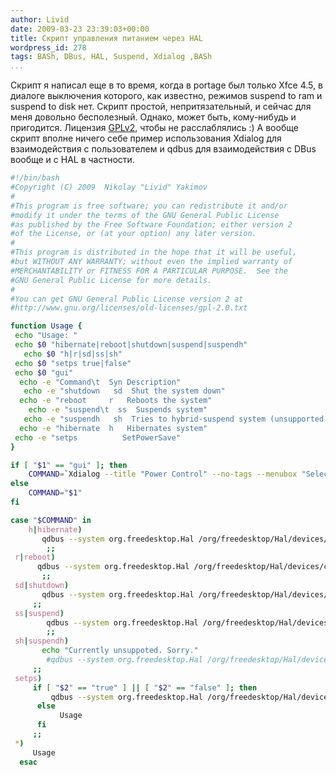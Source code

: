 ```yaml
---
author: Livid
date: 2009-03-23 23:39:03+00:00
title: Скрипт управления питанием через HAL
wordpress_id: 278
tags: BASh, DBus, HAL, Suspend, Xdialog ,BASh
...
```


Скрипт я написал еще в то время, когда в portage был только Xfce 4.5, в
диалоге выключения которого, как известно, режимов suspend to ram и
suspend to disk нет.
Скрипт простой, непритязательный, и сейчас для меня довольно
бесполезный. Однако, может быть, кому-нибудь и пригодится.
Лицензия [GPLv2](http://www.gnu.org/licenses/old-licenses/gpl-2.0.txt),
чтобы не расслаблялись :)
А вообще скрипт вполне ничего себе пример использования Xdialog для
взаимодействия с пользователем и qdbus для взаимодействия с DBus вообще
и с HAL в частности.

<!--more-->



```bash
#!/bin/bash
#Copyright (C) 2009  Nikolay "Livid" Yakimov
#
#This program is free software; you can redistribute it and/or
#modify it under the terms of the GNU General Public License
#as published by the Free Software Foundation; either version 2
#of the License, or (at your option) any later version.
#
#This program is distributed in the hope that it will be useful,
#but WITHOUT ANY WARRANTY; without even the implied warranty of
#MERCHANTABILITY or FITNESS FOR A PARTICULAR PURPOSE.  See the
#GNU General Public License for more details.
#
#You can get GNU General Public License version 2 at
#http://www.gnu.org/licenses/old-licenses/gpl-2.0.txt

function Usage {
 echo "Usage: "
 echo $0 "hibernate|reboot|shutdown|suspend|suspendh"
   echo $0 "h|r|sd|ss|sh"
 echo $0 "setps true|false"
 echo $0 "gui"
  echo -e "Command\t  Syn Description"
   echo -e "shutdown   sd  Shut the system down"
  echo -e "reboot     r   Reboots the system"
    echo -e "suspend\t  ss  Suspends system"
   echo -e "suspendh   sh  Tries to hybrid-suspend system (unsupported now)"
  echo -e "hibernate  h   Hibernates system"
 echo -e "setps          SetPowerSave"
}

if [ "$1" == "gui" ]; then
    COMMAND=`Xdialog --title "Power Control" --no-tags --menubox "Select mode" 0 0 5 sd "Shutdown" r "Reboot" ss "Suspend" h "Hibernate" 2>&1`
else
    COMMAND="$1"
fi

case "$COMMAND" in
    h|hibernate)
       qdbus --system org.freedesktop.Hal /org/freedesktop/Hal/devices/computer org.freedesktop.Hal.Device.SystemPowerManagement.Hibernate
        ;;
 r|reboot)
      qdbus --system org.freedesktop.Hal /org/freedesktop/Hal/devices/computer org.freedesktop.Hal.Device.SystemPowerManagement.Reboot
       ;;
 sd|shutdown)
       qdbus --system org.freedesktop.Hal /org/freedesktop/Hal/devices/computer org.freedesktop.Hal.Device.SystemPowerManagement.Shutdown
     ;;
 ss|suspend)
        qdbus --system org.freedesktop.Hal /org/freedesktop/Hal/devices/computer org.freedesktop.Hal.Device.SystemPowerManagement.Suspend 0
        ;;
 sh|suspendh)
       echo "Currently unsuppoted. Sorry."
        #qdbus --system org.freedesktop.Hal /org/freedesktop/Hal/devices/computer org.freedesktop.Hal.Device.SystemPowerManagement.SuspendHybrid 0
     ;;
 setps)
     if [ "$2" == "true" ] || [ "$2" == "false" ]; then
         qdbus --system org.freedesktop.Hal /org/freedesktop/Hal/devices/computer org.freedesktop.Hal.Device.SystemPowerManagement.SetPowerSave $2
      else
           Usage
      fi
     ;;
 *)
     Usage
  esac
```
